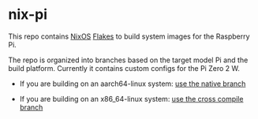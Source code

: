 # nix-pi

This repo contains [NixOS](https://nixos.org/manual/nixos/stable/) 
[Flakes](https://nixos.wiki/wiki/Flakes) to build system images for the Raspberry Pi.

The repo is organized into branches based on the target model Pi and the build platform.
Currently it contains custom configs for the Pi Zero 2 W.

* If you are building on an aarch64-linux system: [use the native branch](https://github.com/pete3n/nix-pi/tree/zero-2-w-native)

* If you are building on an x86_64-linux system: [use the cross compile branch](https://github.com/pete3n/nix-pi/tree/zero-2-w-cross)
